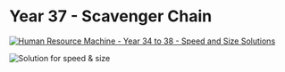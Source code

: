 # Year 37 - Scavenger Chain

[![Human Resource Machine - Year 34 to 38 - Speed and Size Solutions](https://img.youtube.com/vi/jkUEzxi4VCY/0.jpg)](https://www.youtube.com/watch?v=jkUEzxi4VCY&t=562s)

![Solution for speed & size](solution.png "Solution")